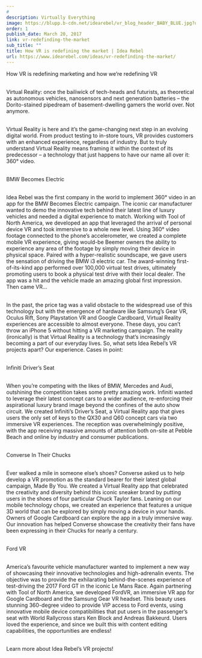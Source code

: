 ```yaml
---
#
description: Virtually Everything
image: https://blupp.b-cdn.net/idearebel/vr_blog_header_BABY_BLUE.jpg?quality=80&width=800
order: 1
publish_date: March 20, 2017
link: vr-redefinding-the-market
sub_title: ""
title: How VR is redefining the market | Idea Rebel
url: https://www.idearebel.com/ideas/vr-redefinding-the-market/
---
```

How VR is redefining marketing and how we’re redefining VR

\
Virtual Reality: once the bailiwick of tech-heads and futurists, as theoretical as autonomous vehicles, nanosensors and next generation batteries – the Dorito-stained pipedream of basement-dwelling gamers the world over.  Not anymore.

\
Virtual Reality is here and it’s the game-changing next step in an evolving digital world. From product testing to in-store tours, VR provides customers with an enhanced experience, regardless of industry. But to truly understand Virtual Reality means framing it within the context of its predecessor – a technology that just happens to have our name all over it: 360° video.

\
BMW Becomes Electric

\
Idea Rebel was the first company in the world to implement 360° video in an app for the BMW Becomes Electric campaign. The iconic car manufacturer wanted to demo the innovative tech behind their latest line of luxury vehicles and needed a digital experience to match. Working with Tool of North America, we developed an app that leveraged the arrival of personal device VR and took immersive to a whole new level. Using 360° video footage connected to the phone’s accelerometer, we created a complete mobile VR experience, giving would-be Beemer owners the ability to experience any area of the footage by simply moving their device in physical space. Paired with a hyper-realistic soundscape, we gave users the sensation of driving the BMW i3 electric car. The award-winning first-of-its-kind app performed over 100,000 virtual test drives, ultimately promoting users to book a physical test drive with their local dealer. The app was a hit and the vehicle made an amazing global first impression. Then came VR…

\
In the past, the price tag was a valid obstacle to the widespread use of this technology but with the emergence of hardware like Samsung’s Gear VR, Oculus Rift, Sony Playstation VR and Google Cardboard, Virtual Reality experiences are accessible to almost everyone. These days, you can’t throw an iPhone 5 without hitting a VR marketing campaign. The reality (ironically) is that Virtual Reality is a technology that’s increasingly becoming a part of our everyday lives. So, what sets Idea Rebel’s VR projects apart? Our experience. Cases in point:

\
Infiniti Driver’s Seat

\
When you’re competing with the likes of BMW, Mercedes and Audi, outshining the competition takes some pretty amazing work. Infiniti wanted to leverage their latest concept cars to a wider audience, re-enforcing their aspirational luxury brand image beyond the confines of the auto show circuit. We created Infiniti’s Driver’s Seat, a Virtual Reality app that gives users the only set of keys to the QX30 and Q60 concept cars via two immersive VR experiences. The reception was overwhelmingly positive, with the app receiving massive amounts of attention both on-site at Pebble Beach and online by industry and consumer publications.

\
Converse In Their Chucks

\
Ever walked a mile in someone else’s shoes? Converse asked us to help develop a VR promotion as the standard bearer for their latest global campaign, Made By You. We created a Virtual Reality app that celebrated the creativity and diversity behind this iconic sneaker brand by putting users in the shoes of four particular Chuck Taylor fans. Leaning on our mobile technology chops, we created an experience that features a unique 3D world that can be explored by simply moving a device in your hands. Owners of Google Cardboard can explore the app in a truly immersive way. Our innovation has helped Converse showcase the creativity their fans have been expressing in their Chucks for nearly a century.

\
Ford VR

\
America’s favourite vehicle manufacturer wanted to implement a new way of showcasing their innovative technologies and high-adrenalin events. The objective was to provide the exhilarating behind-the-scenes experience of test-driving the 2017 Ford GT in the iconic Le Mans Race. Again partnering with Tool of North America, we developed FordVR, an immersive VR app for Google Cardboard and the Samsung Gear VR headset. This beauty uses stunning 360-degree video to provide VIP access to Ford events, using innovative mobile device compatibilities that put users in the passenger’s seat with World Rallycross stars Ken Block and Andreas Bakkeurd. Users loved the experience, and since we built this with content editing capabilities, the opportunities are endless!

\
Learn more about Idea Rebel’s VR projects!
